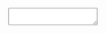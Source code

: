 
<!DOCTYPE html>
<html lang="en">

<head>
<meta charset="utf-8" />
<meta name="viewport" content="width=device-width, initial-scale=1.0" />
<title></title>

<link href="./styles.css" rel="stylesheet" />

<style>


</style>
</head>

<body>

<div>
  <textarea id="editor"></textarea>
</div>

<div id="preview"></div>


<article id="test"></article>

<!-- scripts -- >

  <script src='https://cdn.freecodecamp.org/testable-projects-fcc/v1/bundle.js'></script>
  <script  src="./script.js"></script>
  <script src='https://cdnjs.cloudflare.com/ajax/libs/react/18.2.0/umd/react.production.min.js'></script>
  <script src='https://cdnjs.cloudflare.com/ajax/libs/marked/12.0.0/marked.min.js'></script>

</body>
</html>




